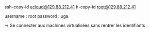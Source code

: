 ssh-copy-id ecloud@129.88.212.41
h-copy-id root@129.88.212.41

username : root
password : uga

⇒ Se connecter aux machines virtualisées sans rentrer les identifiants


